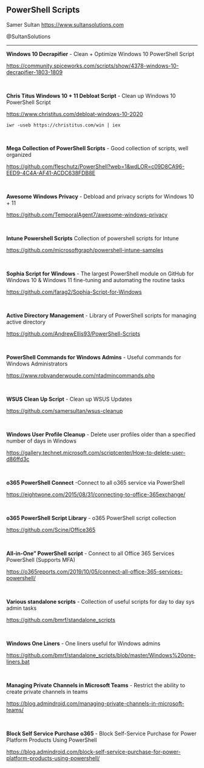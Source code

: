## PowerShell Scripts

Samer Sultan
https://www.sultansolutions.com

@SultanSolutions

---


**Windows 10 Decrapifier** - Clean + Optimize Windows 10 PowerShell Script

https://community.spiceworks.com/scripts/show/4378-windows-10-decrapifier-1803-1809

&nbsp;
&nbsp;


**Chris Titus Windows 10 + 11 Debloat Script** - Clean up Windows 10 PowerShell Script

https://www.christitus.com/debloat-windows-10-2020

    iwr -useb https://christitus.com/win | iex
    
&nbsp;
&nbsp;

**Mega Collection of PowerShell Scripts** - Good collection of scripts, well organized 

https://github.com/fleschutz/PowerShell?web=1&wdLOR=c09D8CA96-EED9-4C4A-AF41-ACDC638FDB8E

&nbsp;
&nbsp;

**Awesome Windows Privacy** - Debload and privacy scripts for Windows 10 + 11 

https://github.com/TemporalAgent7/awesome-windows-privacy

&nbsp;
&nbsp;

**Intune Powershell Scripts** Collection of powershell scripts for Intune

https://github.com/microsoftgraph/powershell-intune-samples

&nbsp;
&nbsp;

**Sophia Script for Windows** - The largest PowerShell module on GitHub for Windows 10 & Windows 11 fine-tuning and automating the routine tasks

https://github.com/farag2/Sophia-Script-for-Windows

&nbsp;
&nbsp;

**Active Directory Management** - Library of PowerShell scripts for managing active directory

https://github.com/AndrewEllis93/PowerShell-Scripts

&nbsp;
&nbsp;

**PowerShell Commands for Windows Admins** - Useful commands for Windows Administrators

https://www.robvanderwoude.com/ntadmincommands.php

&nbsp;
&nbsp;

**WSUS Clean Up Script** - Clean up WSUS Updates

https://github.com/samersultan/wsus-cleanup

&nbsp;
&nbsp;

**Windows User Profile Cleanup** - Delete user profiles older than a specified number of days in Windows

https://gallery.technet.microsoft.com/scriptcenter/How-to-delete-user-d86ffd3c

&nbsp;
&nbsp;

**o365 PowerShell Connect** -Connect to all o365 service via PowerShell

https://eightwone.com/2015/08/31/connecting-to-office-365exchange/

&nbsp;
&nbsp;


**o365 PowerShell Script Library** - o365 PowerShell script collection

https://github.com/Scine/Office365

&nbsp;
&nbsp;

**All-in-One” PowerShell script** - Connect to all Office 365 Services PowerShell  (Supports MFA)

https://o365reports.com/2019/10/05/connect-all-office-365-services-powershell/

&nbsp;
&nbsp;

**Various standalone scripts** - Collection of useful scripts for day to day sys admin tasks

https://github.com/bmrf/standalone_scripts

&nbsp;
&nbsp;

**Windows One Liners** - One liners useful for Windows admins

https://github.com/bmrf/standalone_scripts/blob/master/Windows%20one-liners.bat

&nbsp;
&nbsp;

**Managing Private Channels in Microsoft Teams** - Restrict the ability to create private channels in teams 

https://blog.admindroid.com/managing-private-channels-in-microsoft-teams/

&nbsp;
&nbsp;

 **Block Self Service Purchase o365** - Block Self-Service Purchase for Power Platform Products Using PowerShell
 
 https://blog.admindroid.com/block-self-service-purchase-for-power-platform-products-using-powershell/
 
&nbsp;
&nbsp;


